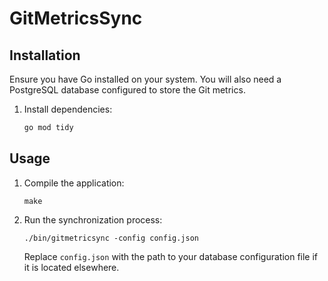 # GitMetricsSync

## Installation

Ensure you have Go installed on your system. You will also need a PostgreSQL database configured to store the Git metrics.

1. Install dependencies:

   ```bash
   go mod tidy
   ```

## Usage

1. Compile the application:

   ```
   make
   ```

2. Run the synchronization process:

   ```
   ./bin/gitmetricsync -config config.json
   ```

   Replace `config.json` with the path to your database configuration file if it is located elsewhere.